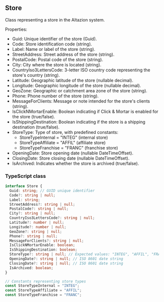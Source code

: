 ﻿## Store

Class representing a store in the Altazion system.

Properties:
- Guid: Unique identifier of the store (Guid).
- Code: Store identification code (string).
- Label: Name or label of the store (string).
- StreetAddress: Street address of the store (string).
- PostalCode: Postal code of the store (string).
- City: City where the store is located (string).
- CountryIso3LettersCode: 3-letter ISO country code representing the store's country (string).
- Latitude: Geographic latitude of the store (nullable decimal).
- Longitude: Geographic longitude of the store (nullable decimal).
- GeoZone: Geographic or catchment area zone of the store (string).
- Phone: Phone number of the store (string).
- MessageForClients: Message or note intended for the store's clients (string).
- IsClickNMortarEnable: Boolean indicating if Click & Mortar is enabled for the store (true/false).
- IsShippingDestination: Boolean indicating if the store is a shipping destination (true/false).
- StoreType: Type of store, with predefined constants:
    - StoreTypeInternal = "INTEG" (internal store)
    - StoreTypeAffiliate = "AFFIL" (affiliate store)
    - StoreTypeFranchise = "FRANC" (franchise store)
- OpeningDate: Store opening date (nullable DateTimeOffset).
- ClosingDate: Store closing date (nullable DateTimeOffset).
- IsArchived: Indicates whether the store is archived (true/false).

### TypeScript class
```typescript
interface Store {
  Guid: string; // GUID unique identifier
  Code?: string | null;
  Label: string;
  StreetAddress?: string | null;
  PostalCode?: string | null;
  City?: string | null;
  CountryIso3LettersCode?: string | null;
  Latitude?: number | null;
  Longitude?: number | null;
  GeoZone?: string | null;
  Phone?: string | null;
  MessageForClients?: string | null;
  IsClickNMortarEnable: boolean;
  IsShippingDestination: boolean;
  StoreType?: string | null; // Expected values: "INTEG", "AFFIL", "FRANC"
  OpeningDate?: string | null; // ISO 8601 date string
  ClosingDate?: string | null; // ISO 8601 date string
  IsArchived: boolean;
}

// Constants representing store types
const StoreTypeInternal = "INTEG";
const StoreTypeAffiliate = "AFFIL";
const StoreTypeFranchise = "FRANC";
```